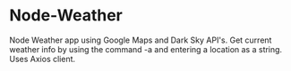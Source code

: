 # Node-Weather
Node Weather app using Google Maps and Dark Sky API's.
Get current weather info by using the command -a and entering a location as a string.
Uses Axios client.
